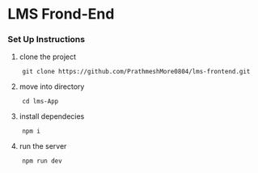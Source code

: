 # LMS Frond-End

### Set Up Instructions

1. clone the project

```
    git clone https://github.com/PrathmeshMore0804/lms-frontend.git
```

2. move into directory

```
    cd lms-App
```

3. install dependecies

```
    npm i
```

4. run the server

```
    npm run dev
```
